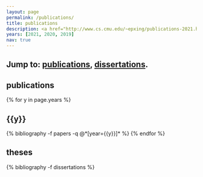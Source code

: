 ```yaml
---
layout: page
permalink: /publications/
title: publications
description: <a href="http://www.cs.cmu.edu/~epxing/publications-2021.html">Link to Publications</a>
years: [2021, 2020, 2019]
nav: true
---
```


<div class="publications">
<h2>Jump to: <a href="#publications">publications</a>, <a href="#dissertations">dissertations</a>.</h2>

<h2 id="publications">publications</h2>
{% for y in page.years %}
  <h2 class="year">{{y}}</h2>
  {% bibliography -f papers -q @*[year={{y}}]* %}
{% endfor %}

<h2 class="year" id="dissertations">theses</h2>
{% bibliography -f dissertations %}

</div>
